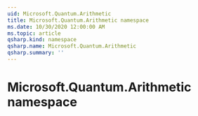```yaml
---
uid: Microsoft.Quantum.Arithmetic
title: Microsoft.Quantum.Arithmetic namespace
ms.date: 10/30/2020 12:00:00 AM
ms.topic: article
qsharp.kind: namespace
qsharp.name: Microsoft.Quantum.Arithmetic
qsharp.summary: ''
---
```


# Microsoft.Quantum.Arithmetic namespace



